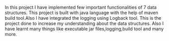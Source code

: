 In this project I have implemented few important functionalities of 7 data structures. This project is built with java language with the help of maven build tool.Also I have integrated the logging using Logback tool.
This is the project done to increase my understanding about the data structures. Also I have learnt many things like executable jar files,logging,build tool and many more.
